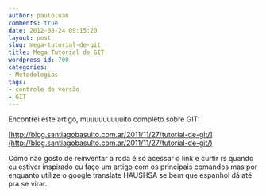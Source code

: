 ```yaml
---
author: pauloluan
comments: true
date: 2012-08-24 09:15:20
layout: post
slug: mega-tutorial-de-git
title: Mega Tutorial de GIT
wordpress_id: 700
categories:
- Metodologias
tags:
- controle de versão
- GIT
---
```


Encontrei este artigo, muuuuuuuuuito completo sobre GIT:

[http://blog.santiagobasulto.com.ar/2011/11/27/tutorial-de-git/](http://blog.santiagobasulto.com.ar/2011/11/27/tutorial-de-git/)

Como não gosto de reinventar a roda é só acessar o link e curtir rs quando eu estiver inspirado eu faço um artigo com os principais comandos mas por enquanto utilize o google translate HAUSHSA se bem que espanhol dá até pra se virar.